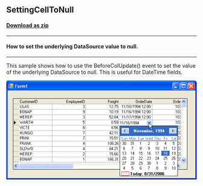 ## SettingCellToNull
#### [Download as zip](https://grapecity.github.io/DownGit/#/home?url=https://github.com/GrapeCity/ComponentOne-WinForms-Samples/tree/master/NetFramework\TrueDBGrid\VB\SettingCellToNull)
____
#### How to set the underlying DataSource value to null.
____
This sample shows how to use the BeforeColUpdate() event to set the value of the underlying DataSource to null.
This is useful for DateTime fields.

![screenshot](screenshot.png)
